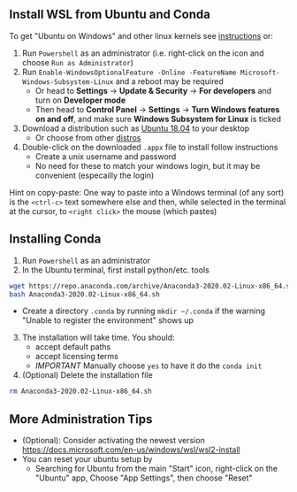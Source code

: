## Install WSL from Ubuntu and Conda

To get "Ubuntu on Windows" and other linux kernels see [instructions](https://docs.microsoft.com/en-us/windows/wsl/install-win10) or:
1. Run `Powershell` as an administrator (i.e. right-click on the icon and choose `Run as Administrator`)
2. Run `Enable-WindowsOptionalFeature -Online -FeatureName Microsoft-Windows-Subsystem-Linux` and a reboot may be required
    - Or head to **Settings** -> **Update & Security** -> **For developers** and turn on **Developer mode**
    - Then head to **Control Panel** -> **Settings** -> **Turn Windows features on and off**, and make sure **Windows Subsystem for Linux** is ticked
3. Download a distribution such as [Ubuntu 18.04](https://aka.ms/wsl-ubuntu-1804) to your desktop
    - Or choose from other [distros](https://docs.microsoft.com/en-us/windows/wsl/install-manual#downloading-distros)
4. Double-click on the downloaded `.appx` file to install follow instructions
    - Create a unix username and password
    - No need for these to match your windows login, but it may be convenient (especailly the login)

Hint on copy-paste:  One way to paste into a Windows terminal (of any sort) is the `<ctrl-c>` text somewhere else and then, while selected in the terminal at the cursor, to `<right click>` the mouse (which pastes)

## Installing Conda
1. Run `Powershell` as an administrator
2. In the Ubuntu terminal, first install python/etc. tools
```bash
wget https://repo.anaconda.com/archive/Anaconda3-2020.02-Linux-x86_64.sh
bash Anaconda3-2020.02-Linux-x86_64.sh
```
   - Create a directory `.conda` by running `mkdir ~/.conda` if the warning "Unable to register the environment" shows up
3. The installation will take time. You should:
   - accept default paths
   - accept licensing terms
   - *IMPORTANT* Manually choose `yes` to have it do the `conda init`
4. (Optional) Delete the installation file
```bash
rm Anaconda3-2020.02-Linux-x86_64.sh
```

## More Administration Tips
- (Optional): Consider activating the newest version https://docs.microsoft.com/en-us/windows/wsl/wsl2-install
- You can reset your ubuntu setup by
  - Searching for Ubuntu from the main "Start" icon, right-click on the "Ubuntu" app, Choose "App Settings", then choose "Reset"
